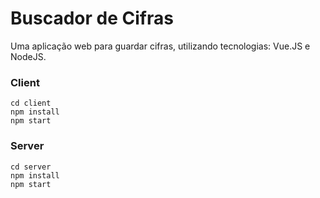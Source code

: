 # Buscador de Cifras

Uma aplicação web para guardar cifras, utilizando tecnologias: Vue.JS e NodeJS.

### Client

```
cd client
npm install
npm start
```

### Server

```
cd server
npm install
npm start
```
